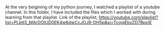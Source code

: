 At the very beigining of my python journey, I watched a playlist of a youtube channel. 
In this folder, I have included the files which I worked with during learning from that playlist. 
Link of the playlist;
https://youtube.com/playlist?list=PLbtI3_MArDOlUD0EK4w6dwCcJOJ8-DH5p&si=TcojqEbxZD7BpxIE
